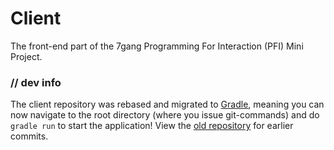 # Client
The front-end part of the 7gang Programming For Interaction (PFI) Mini Project.

### // dev info
The client repository was rebased and migrated to [Gradle](https://gradle.org/), meaning you can now navigate to the root directory (where you issue git-commands) and do `gradle run` to start the application! View the [old repository](https://github.com/7gang/PFI-Mini-Project/tree/38cfe3bb4ff9b831e0c80ad2e962693369ae35c8) for earlier commits.
